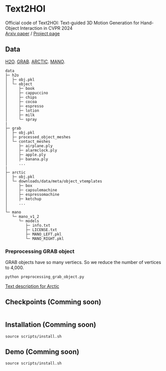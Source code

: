 # Text2HOI
Official code of Text2HOI: Text-guided 3D Motion Generation for Hand-Object Interaction in CVPR 2024<br>
[Arxiv paper](https://arxiv.org/pdf/2404.00562v2.pdf) / [Project page](.)

## Data
[H2O](https://h2odataset.ethz.ch/). 
[GRAB](https://grab.is.tue.mpg.de/index.html). 
[ARCTIC](https://github.com/zc-alexfan/arctic/blob/master/docs/data/README.md#download-full-arctic). 
[MANO](https://mano.is.tue.mpg.de/).

```
data
├─ h2o
│  ├─ obj.pkl
│  └─ object
│     ├─ book
│     ├─ cappuccino
│     ├─ chips
│     ├─ cocoa
│     ├─ espresso
│     ├─ lotion
│     ├─ milk
│     └─ spray
|
├─ grab
│  ├─ obj.pkl
│  ├─ processed_object_meshes
│  └─ contact_meshes
│     ├─ airplane.ply
│     ├─ alarmclock.ply
│     ├─ apple.ply
│     ├─ banana.ply
│     ...
|
├─ arctic
│  ├─ obj.pkl
│  └─ downloads/data/meta/object_vtemplates
│     ├─ box
│     ├─ capsulemachine
│     ├─ espressomachine
│     ├─ ketchup
│     ...
│
└─ mano
   └─ mano_v1_2
      └─ models
         ├─ info.txt
         ├─ LICENSE.txt
         ├─ MANO_LEFT.pkl
         └─ MANO_RIGHT.pkl
```

### Preprocessing GRAB object
GRAB objects have so many vertiecs. So we reduce the number of vertices to 4,000.
```
python preprocessing_grab_object.py
```


[Text description for Arctic](https://drive.google.com/file/d/18AtaBpQa9Z9pnQTkjObgOHjSSijT59gz/view?usp=sharing)

## Checkpoints (Comming soon)
```
```

## Installation (Comming soon)
```
source scripts/install.sh
```

## Demo (Comming soon)
```
source scripts/install.sh
```
